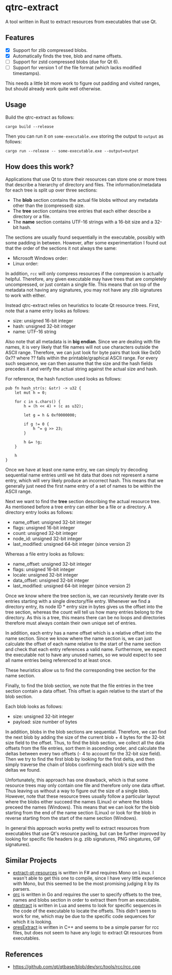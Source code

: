# qtrc-extract

A tool written in Rust to extract resources from executables that use Qt.

## Features

* [x] Support for zlib compressed blobs.
* [x] Automatically finds the tree, blob and name offsets.
* [ ] Support for zstd compressed blobs (due for Qt 6).
* [ ] Support for version 1 of the file format (which lacks modified timestamps).

This needs a little bit more work to figure out padding and visited ranges, but should already work quite well otherwise.

## Usage

Build the qtrc-extract as follows:

```
cargo build --release
```

Then you can run it on `some-executable.exe` storing the output to `output` as follows:

```
cargo run --release -- some-executable.exe --output=output
```

## How does this work?

Applications that use Qt to store their resources can store one or more trees that describe a hierarchy of directory and files.
The information/metadata for each tree is split up over three sections:

 * The **blob** section contains the actual file blobs without any metadata other than the (compressed) size.
 * The **tree** section contains tree entries that each either describe a directory or a file.
 * The **name** section contains UTF-16 strings with a 16-bit size and a 32-bit hash.

The sections are usually found sequentially in the executable, possibly with some padding in between.
However, after some experimentation I found out that the order of the sections it not always the same:

* Microsoft Windows order: <blobs> <names> <tree>
* Linux order: <tree> <names> <blobs>

In addition, `rcc` will only compress resources if the compression is actually helpful.
Therefore, any given executable may have trees that are completely uncompressed, or just contain a single file.
This means that on top of the metadata not having any signatures, you may not have any zlib signatures to work with either.

Instead qtrc-extract relies on heuristics to locate Qt resource trees.
First, note that a name entry looks as follows:

* size: unsigned 16-bit integer
* hash: unsigned 32-bit integer
* name: UTF-16 string

Also note that all metadata is in **big endian**.
Since we are dealing with file names, it is very likely that file names will not use characters outside the ASCII range.
Therefore, we can just look for byte pairs that look like 0x00 0x?? where ?? falls within the printable/graphical ASCII range.
For every such sequence, we can then assume that the size and the hash fields precedes it and verify the actual string against the actual size and hash.

For reference, the hash function used looks as follows:

```
pub fn hash_str(s: &str) -> u32 {
    let mut h = 0;

    for c in s.chars() {
        h = (h << 4) + (c as u32);

        let g = h & 0xf0000000;

        if g != 0 {
            h ^= g >> 23;
        }

        h &= !g;
    }

    h
}
```

Once we have at least one name entry, we can simply try decoding sequential name entries until we hit data that does not represent a name entry, which will very likely produce an incorrect hash.
This means that we generally just need the first name entry of a set of names to be within the ASCII range.

Next we want to find the **tree** section describing the actual resource tree.
As mentioned before a tree entry can either be a file or a directory.
A directory entry looks as follows:

* name\_offset: unsigned 32-bit integer
* flags: unsigned 16-bit integer
* count: unsigned 32-bit integer
* node\_id: unsigned 32-bit integer
* last\_modified: unsigned 64-bit integer (since version 2)

Whereas a file entry looks as follows:

* name\_offset: unsigned 32-bit integer
* flags: unsigned 16-bit integer
* locale: unsigned 32-bit integer
* data\_offset: unsigned 32-bit integer
* last\_modified: unsigned 64-bit integer (since version 2)

Once we know where the tree section is, we can recursively iterate over its entries starting with a single directory/file entry.
Whenever we find a directory entry, its node ID * entry size in bytes gives us the offset into the tree section, whereas the count will tell us how many entries belong to the directory.
As this is a tree, this means there can be no loops and directories therefore must always contain their own unique set of entries.

In addition, each entry has a name offset which is a relative offset into the name section.
Since we know where the name section is, we can just calculate the offset of each name relative to the start of the name section and check that each entry references a valid name.
Furthermore, we expect the executable not to have any unused names, so we would expect to see all name entries being referenced to at least once.

These heuristics allow us to find the corresponding tree section for the name section.

Finally, to find the blob section, we note that the file entries in the tree section contain a data offset.
This offset is again relative to the start of the blob section.

Each blob looks as follows:

* size: unsigned 32-bit integer
* payload: size number of bytes

In addition, blobs in the blob sections are sequential.
Therefore, we can find the next blob by adding the size of the current blob + 4 bytes for the 32-bit size field to the offset.
Thus, to find the blob section, we collect all the data offsets from the file entries, sort them in ascending order, and calculate the deltas between every two offsets (- 4 to account for the 32-bit size field).
Then we try to find the first blob by looking for the first delta, and then simply traverse the chain of blobs confirming each blob's size with the deltas we found.

Unfortunately, this approach has one drawback, which is that some resource trees may only contain one file and therefore only one data offset.
Thus leaving us without a way to figure out the size of a single blob.
However, note that these resource trees usually follow a particular layout where the blobs either succeed the names (Linux) or where the blobs preceed the names (Windows).
This means that we can look for the blob starting from the end of the name section (Linux) or look for the blob in reverse starting from the start of the name section (Windows).

In general this approach works pretty well to extract resources from executables that use Qt's resource packing, but can be further improved by looking for specific file headers (e.g. zlib signatures, PNG singatures, GIF signatures).

## Similar Projects

* [extract-qt-resources](https://github.com/dgchurchill/extract-qt-resources) is written in F# and requires Mono on Linux. I wasn't able to get this one to compile, since I have very little experience with Mono, but this seemed to be the most promising judging it by its parsers.
* [qrc](https://github.com/pgaskin/qrc) is written in Go and requires the user to specify offsets to the tree, names and blobs section in order to extract them from an executable.
* [qtextract](https://github.com/axstin/qtextract) is written in Lua and seems to look for specific sequences in the code of the executable to locate the offsets. This didn't seem to work for me, which may be due to the specific code sequences for which it is looking.
* [qresExtract](https://github.com/tatokis/qresExtract) is written in C++ and seems to be a simple parser for rcc files, but does not seem to have any logic to extract Qt resources from executables.

## References

* https://github.com/qt/qtbase/blob/dev/src/tools/rcc/rcc.cpp
